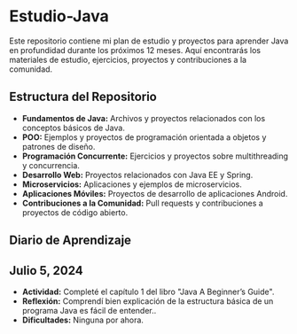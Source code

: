 # Estudio-Java

Este repositorio contiene mi plan de estudio y proyectos para aprender Java en profundidad durante los próximos 12 meses. Aquí encontrarás los materiales de estudio, ejercicios, proyectos y contribuciones a la comunidad.

## Estructura del Repositorio

- **Fundamentos de Java:** Archivos y proyectos relacionados con los conceptos básicos de Java.
- **POO:** Ejemplos y proyectos de programación orientada a objetos y patrones de diseño.
- **Programación Concurrente:** Ejercicios y proyectos sobre multithreading y concurrencia.
- **Desarrollo Web:** Proyectos relacionados con Java EE y Spring.
- **Microservicios:** Aplicaciones y ejemplos de microservicios.
- **Aplicaciones Móviles:** Proyectos de desarrollo de aplicaciones Android.
- **Contribuciones a la Comunidad:** Pull requests y contribuciones a proyectos de código abierto.

## Diario de Aprendizaje
## Julio 5, 2024
- **Actividad:** Completé el capítulo 1 del libro "Java A Beginner’s Guide".
- **Reflexión:** Comprendí bien explicación de la estructura básica de un programa Java es fácil de entender..
- **Dificultades:** Ninguna por ahora.

